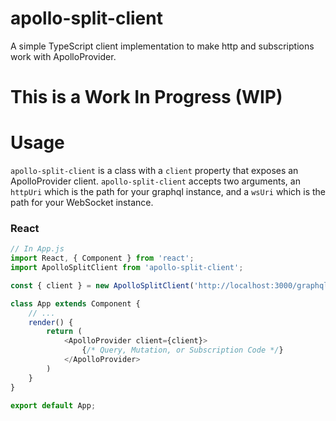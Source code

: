 # apollo-split-client
A simple TypeScript client implementation to make http and subscriptions work with ApolloProvider.

# This is a Work In Progress (WIP)

# Usage

`apollo-split-client` is a class with a `client` property that exposes an ApolloProvider client. `apollo-split-client` accepts two arguments, an `httpUri` which is the path for your graphql instance, and a `wsUri` which is the path for your WebSocket instance.

### React
```javascript
// In App.js
import React, { Component } from 'react';
import ApolloSplitClient from 'apollo-split-client';

const { client } = new ApolloSplitClient('http://localhost:3000/graphql', 'ws://http://localhost:3000');

class App extends Component {
    // ...
    render() {
        return (
            <ApolloProvider client={client}>
                {/* Query, Mutation, or Subscription Code */}
            </ApolloProvider>
        )
    }
}

export default App;
```


